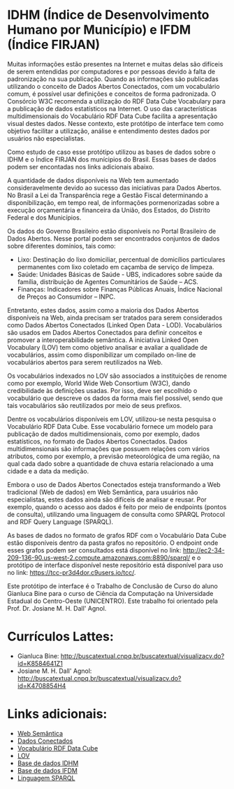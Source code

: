 # IDHM (Índice de Desenvolvimento Humano por Município) e IFDM (Índice FIRJAN)

Muitas informações estão presentes na Internet e muitas delas são difíceis de serem entendidas por computadores e por pessoas devido à falta de padronização na sua publicação. Quando as informações são publicadas utilizando o conceito de Dados Abertos Conectados, com um vocabulário comum, é possível usar definições e conceitos de forma padronizada. O Consórcio W3C recomenda a utilização do RDF Data Cube Vocabulary para a publicação de dados estatísticos na Internet.  O uso das características multidimensionais do Vocabulário RDF Data Cube facilita a apresentação visual destes dados. Nesse contexto, este protótipo de interface tem como objetivo facilitar a utilização, análise e entendimento destes dados por usuários não especialistas.

Como estudo de caso esse protótipo utilizou as bases de dados sobre o IDHM e o Índice FIRJAN dos munícipios do Brasil. Essas bases de dados podem ser encontadas nos links adicionais abaixo.

A quantidade de dados disponíveis na Web tem aumentado consideravelmente devido ao sucesso das iniciativas para Dados Abertos. No Brasil a Lei da Transparência rege a Gestão Fiscal determinando a disponibilização, em tempo real, de informações pormenorizadas sobre a execução orçamentária e financeira da União, dos Estados, do Distrito Federal e dos Municípios.

Os dados do Governo Brasileiro estão disponíveis no Portal Brasileiro de Dados Abertos. Nesse portal podem ser encontrados conjuntos de dados sobre diferentes domínios, tais como:
* Lixo: Destinação do lixo domiciliar, percentual de domicílios particulares permanentes com lixo coletado em caçamba de serviço de limpeza.
* Saúde: Unidades Básicas de Saúde - UBS, indicadores sobre saúde da família, distribuição de Agentes Comunitários de Saúde – ACS.
* Finanças: Indicadores sobre Finanças Públicas Anuais, Índice Nacional de Preços ao Consumidor – INPC.

Entretanto, estes dados, assim como a maioria dos Dados Abertos disponíveis na Web, ainda precisam ser tratados para serem considerados como Dados Abertos Conectados (Linked Open Data - LOD). Vocabulários são usados em Dados Abertos Conectados para definir conceitos e promover a interoperabilidade semântica. A iniciativa Linked Open Vocabulary (LOV) tem como objetivo analisar e avaliar a qualidade de vocabulários, assim como disponibilizar um compilado on-line de vocabulários abertos para serem reutilizados na Web. 

Os vocabulários indexados no LOV são associados a instituições de renome como por exemplo, World Wide Web Consortium (W3C), dando credibilidade às definições usadas. Por isso, deve ser escolhido o vocabulário que descreve os dados da forma mais fiel possível, sendo que tais vocabulários são reutilizados por meio de seus prefixos.

Dentre os vocabulários disponíveis em LOV, utilizou-se nesta pesquisa o Vocabulário RDF Data Cube. Esse vocabulário fornece um modelo para publicação de dados multidimensionais, como por exemplo, dados estatísticos, no formato de Dados Abertos Conectados. Dados multidimensionais são informações que possuem relações com vários atributos, como por exemplo, a previsão meteorológica de uma região, na qual cada dado sobre a quantidade de chuva estaria relacionado a uma cidade e a data da medição.

Embora o uso de Dados Abertos Conectados esteja transformando a Web tradicional (Web de dados) em Web Semântica, para usuários não especialistas, estes dados ainda são difíceis de analisar e reusar. Por exemplo, quando o acesso aos dados é feito por meio de endpoints (pontos de consulta), utilizando uma linguagem de consulta como SPARQL Protocol and RDF Query Language (SPARQL). 

As bases de dados no formato de grafos RDF com o Vocabulário Data Cube estão disponíveis dentro da pasta grafos no repositório. O endpoint onde esses grafos podem ser consultados está disponível no link: http://ec2-34-209-136-90.us-west-2.compute.amazonaws.com:8890/sparql/ e o protótipo de interface disponível neste repositório está disponível para uso no link: https://tcc-pr3d4dor.c9users.io/tcc/.

Este protótipo de interface é o Trabalho de Conclusão de Curso do aluno Gianluca Bine para o curso de Ciência da Computação na Universidade Estadual do Centro-Oeste (UNICENTRO). Este trabalho foi orientado pela Prof. Dr. Josiane M. H. Dall' Agnol.

# Currículos Lattes:
* Gianluca Bine: http://buscatextual.cnpq.br/buscatextual/visualizacv.do?id=K8584641Z1
* Josiane M. H. Dall' Agnol: http://buscatextual.cnpq.br/buscatextual/visualizacv.do?id=K4708854H4

# Links adicionais:
* [Web Semântica](https://www.w3.org/standards/semanticweb/)
* [Dados Conectados](https://www.w3.org/standards/semanticweb/data)
* [Vocabulário RDF Data Cube](https://www.w3.org/TR/vocab-data-cube/)
* [LOV](https://lov.okfn.org/dataset/lov/about)
* [Base de dados IDHM](http://www.atlasbrasil.org.br/2013/pt/consulta/)
* [Base de dados IFDM](http://www.firjan.com.br/ifdm/downloads/)
* [Linguagem SPARQL](https://www.w3.org/TR/rdf-sparql-query/)
